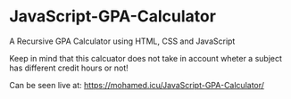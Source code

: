 # JavaScript-GPA-Calculator
A Recursive GPA Calculator using HTML, CSS and JavaScript

Keep in mind that this calcuator does not take in account wheter a subject has different credit hours or not!

Can be seen live at: https://mohamed.icu/JavaScript-GPA-Calculator/
